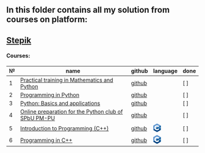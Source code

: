 ## In this folder contains all my solution from courses on platform:
## [Stepik](https://stepik.org/)

#### Courses:
| № | name |  github | language | done |
| ------------- | ------------- | ------------- | ------------- | ------------- |
| 1 | [Practical training in Mathematics and Python](https://stepik.org/course/3356/info) | [github]() | []() | [ ] |
| 2 | [Programming in Python](https://stepik.org/course/67/info) | [github]() | []() | [ ] |
| 3 | [Python: Basics and applications](https://stepik.org/course/512/info) | [github](https://github.com/Xelerezex/learning-space/tree/learning-space/stepik-courses/stepik-python-basis-%26-application) | []() | [ ] |
| 4 | [Online preparation for the Python club of SPbU PM-PU](https://stepik.org/course/74989/info) | [github](https://github.com/Xelerezex/learning-space/tree/learning-space/stepik-courses/stepik-python-spbgu-bot) | []() | [ ] |
| 5 | [Introduction to Programming (C++)](https://stepik.org/course/363/info) | [github]()  | [<img src="https://github.com/Xelerezex/account-decoration/blob/main/cpp-logo.png" width="20" />](https://en.cppreference.com/w/) | [ ] |
| 6 | [Programming in C++](https://stepik.org/course/7/info) | [github]() | [<img src="https://github.com/Xelerezex/account-decoration/blob/main/cpp-logo.png" width="20" />](https://en.cppreference.com/w/) | [ ] |
